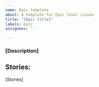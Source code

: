 ```yaml
---
name: Epic template
about: A template for Epic level issues
title: "[Epic title]"
labels: Epic
assignees: ''

---
```


### [Description]

## Stories:
[Stories]
